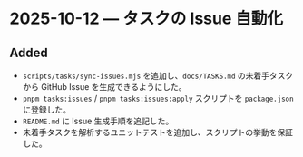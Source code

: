 # 2025-10-12 — タスクの Issue 自動化

## Added
- `scripts/tasks/sync-issues.mjs` を追加し、`docs/TASKS.md` の未着手タスクから GitHub Issue を生成できるようにした。
- `pnpm tasks:issues` / `pnpm tasks:issues:apply` スクリプトを `package.json` に登録した。
- `README.md` に Issue 生成手順を追記した。
- 未着手タスクを解析するユニットテストを追加し、スクリプトの挙動を保証した。
